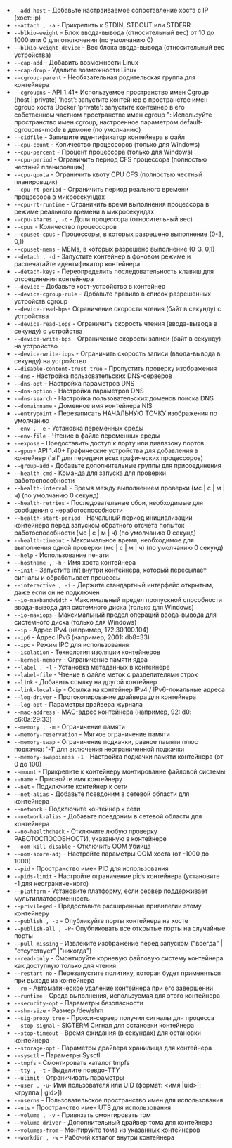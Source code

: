 - `--add-host` - Добавьте настраиваемое сопоставление хоста с IP (хост: ip)
- `--attach , -a` - Прикрепить к STDIN, STDOUT или STDERR
- `--blkio-weight` - Блок ввода-вывода (относительный вес) от 10 до 1000 или 0 для отключения (по умолчанию 0)
- `--blkio-weight-device` - Вес блока ввода-вывода (относительный вес устройства)
- `--cap-add` - Добавить возможности Linux
- `--cap-drop` - Удалите возможности Linux
- `--cgroup-parent` - Необязательная родительская группа для контейнера
- `--cgroupns` - API 1.41+
  Используемое пространство имен Cgroup (host | private) 'host': запустите контейнер в пространстве имен cgroup хоста Docker 'private': запустите контейнер в его собственном частном пространстве имен cgroup ": Используйте пространство имен cgroup, настроенное параметром default-cgroupns-mode в демоне (по умолчанию)
- `--cidfile` - Запишите идентификатор контейнера в файл
- `--cpu-count` - Количество процессоров (только для Windows)
- `--cpu-percent` - Процент процессора (только для Windows)
- `--cpu-period` - Ограничить период CFS процессора (полностью честный планировщик)
- `--cpu-quota` - Ограничить квоту CPU CFS (полностью честный планировщик)
- `--cpu-rt-period` - Ограничить период реального времени процессора в микросекундах
- `--cpu-rt-runtime` - Ограничить время выполнения процессора в режиме реального времени в микросекундах
- `--cpu-shares , -c` - Доли процессора (относительный вес)
- `--cpus` - Количество процессоров
- `--cpuset-cpus` - Процессоры, в которых разрешено выполнение (0-3, 0,1)
- `--cpuset-mems` - MEMs, в которых разрешено выполнение (0-3, 0,1)
- `--detach , -d` - Запустите контейнер в фоновом режиме и распечатайте идентификатор контейнера
- `--detach-keys` - Переопределить последовательность клавиш для отсоединения контейнера
- `--device` - Добавьте хост-устройство в контейнер
- `--device-cgroup-rule` - Добавьте правило в список разрешенных устройств cgroup
- `--device-read-bps`- Ограничение скорости чтения (байт в секунду) с устройства
- `--device-read-iops` - Ограничить скорость чтения (ввода-вывода в секунду) с устройства
- `--device-write-bps` - Ограничение скорости записи (байт в секунду) на устройство
- `--device-write-iops` - Ограничить скорость записи (ввода-вывода в секунду) на устройство
- `--disable-content-trust true` - Пропустить проверку изображения
- `--dns` - Настройка пользовательских DNS-серверов
- `--dns-opt` - Настройка параметров DNS
- `--dns-option` - Настройка параметров DNS
- `--dns-search` - Настройка пользовательских доменов поиска DNS
- `--domainname` - Доменное имя контейнера NIS
- `--entrypoint` - Перезаписать НАЧАЛЬНУЮ ТОЧКУ изображения по умолчанию
- `--env , -e` - Установка переменных среды
- `--env-file` - Чтение в файле переменных среды
- `--expose` - Предоставить доступ к порту или диапазону портов
- `--gpus`- API 1.40+
  Графические устройства для добавления в контейнер ('all' для передачи всех графических процессоров)
- `--group-add` - Добавьте дополнительные группы для присоединения
- `--health-cmd` - Команда для запуска для проверки работоспособности
- `--health-interval` - Время между выполнением проверки (мс | с | м | ч) (по умолчанию 0 секунд)
- `--health-retries` - Последовательные сбои, необходимые для сообщения о неработоспособности
- `--health-start-period` - Начальный период инициализации контейнера перед запуском обратного отсчета попыток работоспособности (мс | с | м | ч) (по умолчанию 0 секунд)
- `--health-timeout` - Максимальное время, необходимое для выполнения одной проверки (мс | с | м | ч) (по умолчанию 0 секунд)
- `--help` - Использование печати
- `--hostname , -h` - Имя хоста контейнера
- `--init` - Запустите init внутри контейнера, который пересылает сигналы и обрабатывает процессы
- `--interactive , -i` - Держите стандартный интерфейс открытым, даже если он не подключен
- `--io-maxbandwidth` - Максимальный предел пропускной способности ввода-вывода для системного диска (только для Windows)
- `--io-maxiops` - Максимальный предел операций ввода-вывода для системного диска (только для Windows)
- `--ip` - Адрес IPv4 (например, 172.30.100.104)
- `--ip6` - Адрес IPv6 (например, 2001: db8::33)
- `--ipc` - Режим IPC для использования
- `--isolation` - Технология изоляции контейнеров
- `--kernel-memory` - Ограничение памяти ядра
- `--label , -l` - Установка метаданных в контейнере
- `--label-file` - Чтение в файле меток с разделителями строк
- `--link` - Добавить ссылку на другой контейнер
- `--link-local-ip` - Ссылка на контейнер IPv4 / IPv6-локальные адреса
- `--log-driver` - Протоколирование драйвера для контейнера
- `--log-opt` - Параметры драйвера журнала
- `--mac-address` - MAC-адрес контейнера (например, 92: d0: c6:0a:29:33)
- `--memory , -m` - Ограничение памяти
- `--memory-reservation` - Мягкое ограничение памяти
- `--memory-swap` - Ограничение подкачки, равное памяти плюс подкачка: '-1' для включения неограниченной подкачки
- `--memory-swappiness -1` - Настройка подкачки памяти контейнера (от 0 до 100)
- `--mount` - Прикрепите к контейнеру монтирование файловой системы
- `--name` - Присвойте имя контейнеру
- `--net` - Подключите контейнер к сети
- `--net-alias` - Добавьте псевдоним в сетевой области для контейнера
- `--network` - Подключите контейнер к сети
- `--network-alias` - Добавьте псевдоним в сетевой области для контейнера
- `--no-healthcheck` - Отключите любую проверку РАБОТОСПОСОБНОСТИ, указанную в контейнере
- `--oom-kill-disable` - Отключить ООМ Убийца
- `--oom-score-adj` - Настройте параметры ООМ хоста (от -1000 до 1000)
- `--pid` - Пространство имен PID для использования
- `--pids-limit` - Настройте ограничение pids контейнера (установите -1 для неограниченного)
- `--platform` - Установите платформу, если сервер поддерживает мультиплатформенность
- `--privileged` - Предоставьте расширенные привилегии этому контейнеру
- `--publish , -p` - Опубликуйте порты контейнера на хосте
- `--publish-all , -P`- Опубликовать все открытые порты на случайные порты
- `--pull missing` - Извлеките изображение перед запуском ("всегда" | "отсутствует" |"никогда")
- `--read-only` - Смонтируйте корневую файловую систему контейнера как доступную только для чтения
- `--restart no` - Перезапустите политику, которая будет применяться при выходе из контейнера
- `--rm` - Автоматическое удаление контейнера при его завершении
- `--runtime` - Среда выполнения, используемая для этого контейнера
- `--security-opt` - Параметры безопасности
- `--shm-size` - Размер /dev/shm
- `--sig-proxy true` - Прокси-сервер получил сигналы для процесса
- `--stop-signal` - SIGTERM Сигнал для остановки контейнера
- `--stop-timeout` - Время ожидания (в секундах) для остановки контейнера
- `--storage-opt` - Параметры драйвера хранилища для контейнера
- `--sysctl` - Параметры Sysctl
- `--tmpfs` - Смонтировать каталог tmpfs
- `--tty , -t` - Выделите псевдо-TTY
- `--ulimit` - Ограничивать параметры
- `--user , -u`- Имя пользователя или UID (формат: <имя |uid>[:<группа | gid>])
- `--userns` - Пользовательское пространство имен для использования
- `--uts` - Пространство имен UTS для использования
- `--volume , -v` - Привязать смонтировать том
- `--volume-driver` - Дополнительный драйвер тома для контейнера
- `--volumes-from` - Монтируйте тома из указанных контейнеров
- `--workdir , -w` - Рабочий каталог внутри контейнера
